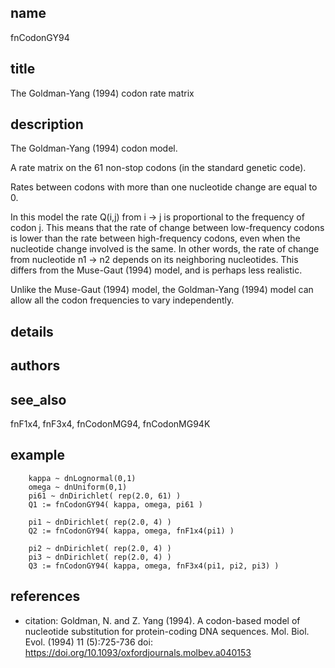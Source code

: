 ## name
fnCodonGY94

## title
The Goldman-Yang (1994) codon rate matrix

## description
The Goldman-Yang (1994) codon model.

A rate matrix on the 61 non-stop codons (in the standard genetic code).

Rates between codons with more than one nucleotide change are equal to 0.

In this model the rate Q(i,j) from i -> j is proportional to the frequency of codon j.
This means that the rate of change between low-frequency codons is lower than the rate
between high-frequency codons, even when the nucleotide change involved is the same.
In other words, the rate of change from nucleotide n1 -> n2 depends on its neighboring
nucleotides.  This differs from the Muse-Gaut (1994) model, and is perhaps less realistic.

Unlike the Muse-Gaut (1994) model, the Goldman-Yang (1994) model can allow all the codon
frequencies to vary independently.

## details
## authors
## see_also
fnF1x4, fnF3x4, fnCodonMG94, fnCodonMG94K

## example
        kappa ~ dnLognormal(0,1)
        omega ~ dnUniform(0,1)
        pi61 ~ dnDirichlet( rep(2.0, 61) )
        Q1 := fnCodonGY94( kappa, omega, pi61 )

        pi1 ~ dnDirichlet( rep(2.0, 4) )
        Q2 := fnCodonGY94( kappa, omega, fnF1x4(pi1) )

        pi2 ~ dnDirichlet( rep(2.0, 4) )
        pi3 ~ dnDirichlet( rep(2.0, 4) )
        Q3 := fnCodonGY94( kappa, omega, fnF3x4(pi1, pi2, pi3) )

## references
- citation: Goldman, N. and Z. Yang (1994). A codon-based model of nucleotide substitution for protein-coding DNA
      sequences. Mol. Biol. Evol. (1994) 11 (5):725-736
  doi: https://doi.org/10.1093/oxfordjournals.molbev.a040153
